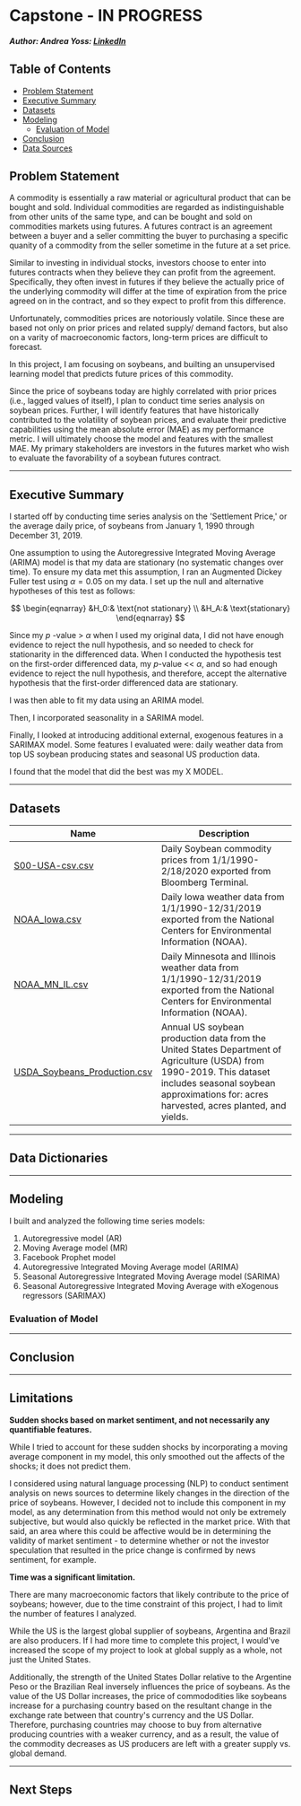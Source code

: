 # Capstone - IN PROGRESS
  
##### Author: Andrea Yoss: [LinkedIn](https://www.linkedin.com/in/andreayoss/)


## Table of Contents

- [Problem Statement](#Problem-Statement)
- [Executive Summary](#Executive-Summary)
- [Datasets](#Datasets)
- [Modeling](#Modeling)
    - [Evaluation of Model](#Evaluation-of-Model)
- [Conclusion](#Conclusion)
- [Data Sources](#Data-Sources)


## Problem Statement

A commodity is essentially a raw material or agricultural product that can be bought and sold.  Individual commodities are regarded as indistinguishable from other units of the same type, and can be bought and sold on commodities markets using futures.  A futures contract is  an agreement between a buyer and a seller committing the buyer to purchasing a specific quanity of a commodity from the seller sometime in the future at a set price. 

Similar to investing in individual stocks, investors choose to enter into futures contracts when they believe they can profit from the agreement.  Specifically, they often invest in futures if they believe the actually price of the underlying commodity will differ at the time of expiration from the price agreed on in the contract, and so they expect to profit from this difference.  

Unfortunately, commodities prices are notoriously volatile.  Since these are based not only on prior prices and related supply/ demand factors, but also on a varity of macroeconomic factors, long-term prices are difficult to forecast.

In this project, I am focusing on soybeans, and builting an unsupervised learning model that predicts future prices of this commodity.

Since the price of soybeans today are highly correlated with prior prices (i.e., lagged values of itself), I plan to conduct time series analysis on soybean prices. Further, I will identify features that have historically contributed to the volatility of soybean prices, and evaluate their predictive capabilities using the mean absolute error (MAE) as my performance metric. I will ultimately choose the model and features with the smallest MAE.  My primary stakeholders are investors in the futures market who wish to evaluate the favorability of a soybean futures contract. 
  
----

## Executive Summary

I started off by conducting time series analysis on the 'Settlement Price,' or the average daily price, of soybeans from January 1, 1990 through December 31, 2019.

One assumption to using the Autoregressive Integrated Moving Average (ARIMA) model is that my data are stationary (no systematic changes over time).  To ensure my data met this assumption, I ran an Augmented Dickey Fuller test using $\alpha = 0.05$ on my data.  I set up the null and alternative hypotheses of this test as follows:
    
$$
\begin{eqnarray}
&H_0:& \text{not stationary} \\
&H_A:& \text{stationary}
\end{eqnarray}
$$
  
Since my $p$ -value > $\alpha$ when I used my original data, I did not have enough evidence to reject the null hypothesis, and so needed to check for stationarity in the differenced data. When I conducted the hypothesis test on the first-order differenced data, my $p$-value << $\alpha$, and so had enough evidence to reject the null hypothesis, and therefore, accept the alternative hypothesis that the first-order differenced data are stationary. 

I was then able to fit my data using an ARIMA model. 



Then, I incorporated seasonality in a SARIMA model.

Finally, I looked at introducing additional external, exogenous features in a SARIMAX model.  Some features I evaluated were: daily weather data from top US soybean producing states and seasonal US production data.  

I found that the model that did the best was my X MODEL.

----


## Datasets

|Name|Description|
|---|---|
|[S00-USA-csv.csv](/Data/S00-USA-csv.csv)| Daily Soybean commodity prices from 1/1/1990- 2/18/2020 exported from Bloomberg Terminal.|
|[NOAA_Iowa.csv](/Data/NOAA_Iowa.csv)| Daily Iowa weather data from 1/1/1990-12/31/2019 exported from the National Centers for Environmental Information (NOAA).|
|[NOAA_MN_IL.csv](/Data/NOAA_MN_IL.csv)| Daily Minnesota and Illinois weather data from 1/1/1990-12/31/2019 exported from the National Centers for Environmental Information (NOAA).|
|[USDA_Soybeans_Production.csv](/Data/USDA_Soybeans_Production.csv)| Annual US soybean production data from the United States Department of Agriculture (USDA) from 1990-2019. This dataset includes seasonal soybean approximations for: acres harvested, acres planted, and yields.|  


----

## Data Dictionaries


----

## Modeling

I built and analyzed the following time series models:
  
1. Autoregressive model (AR)
2. Moving Average model (MR)
3. Facebook Prophet model
4. Autoregressive Integrated Moving Average model (ARIMA)
5. Seasonal Autoregressive Integrated Moving Average model (SARIMA)
6. Seasonal Autoregressive Integrated Moving Average with eXogenous regressors (SARIMAX)
  
### Evaluation of Model

 

----

## Conclusion


----

## Limitations

**Sudden shocks based on market sentiment, and not necessarily any quantifiable features.** 
  
While I tried to account for these sudden shocks by incorporating a moving average component in my model, this only smoothed out the affects of the shocks; it does not predict them. 

I considered using natural language processing (NLP) to conduct sentiment analysis on news sources to determine likely changes in the direction of the price of soybeans. However, I decided not to include this component in my model, as any determination from this method would not only be extremely subjective, but would also quickly be reflected in the market price. With that said, an area where this could be affective would be in determining the validity of market sentiment - to determine whether or not the investor speculation that resulted in the price change is confirmed by news sentiment, for example.
  
  
**Time was a significant limitation.**
  
There are many macroeconomic factors that likely contribute to the price of soybeans; however, due to the time constraint of this project, I had to limit the number of features I analyzed.  

While the US is the largest global supplier of soybeans, Argentina and Brazil are also producers.  If I had more time to complete this project, I would've increased the scope of my project to look at global supply as a whole, not just the United States.  
  
Additionally, the strength of the United States Dollar relative to the Argentine Peso or the Brazilian Real inversely influences the price of soybeans. As the value of the US Dollar increases, the price of commododities like soybeans increase for a purchasing country based on the resultant change in the exchange rate between that country's currency and the US Dollar. Therefore, purchasing countries may choose to buy from alternative producing countries with a weaker currency, and as a result, the value of the commodity decreases as US producers are left with a greater supply vs. global demand.


----

## Next Steps



